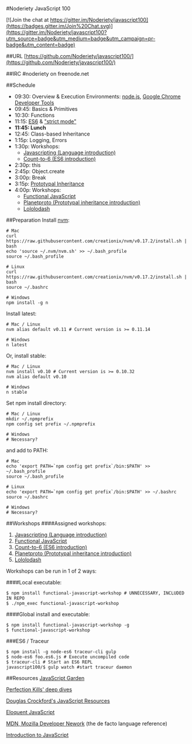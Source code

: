 #Noderiety JavaScript 100

[![Join the chat at https://gitter.im/Noderiety/javascript100](https://badges.gitter.im/Join%20Chat.svg)](https://gitter.im/Noderiety/javascript100?utm_source=badge&utm_medium=badge&utm_campaign=pr-badge&utm_content=badge)

##URL
[https://github.com/Noderiety/javascript100/](https://github.com/Noderiety/javascript100/)

##IRC
\#noderiety on freenode.net

##Schedule

<!--- Full Day
* 5:30p: Overview & Execution Environments: [node.js](http://nodejs.org/), [Google Chrome Developer Tools](https://developers.google.com/chrome-developer-tools/)
* 5:45p: Basics & Primitives
* 6:15p: Functions
* 7:15p: this
* 7:30p: Object.create
* 8:00p: [Prototypal Inheritance](http://www.slideshare.net/Dmitry.Baranovskiy/demystifying-prototypes-6183470)
* 8:50p: Logging, Errors
* 9:00p: [ES6](https://github.com/google/traceur-compiler/wiki/LanguageFeatures) & ["strict mode"](https://developer.mozilla.org/en-US/docs/Web/JavaScript/Reference/Functions_and_function_scope/Strict_mode)
* 09:30: Workshops:
  * [Javascripting (Language introduction)](https://github.com/sethvincent/javascripting)
  * [Functional JavaScript](https://github.com/timoxley/functional-javascript-workshop)
  * [Count-to-6 (ES6 introduction)](https://github.com/domenic/count-to-6)
  * [Planetproto (Prototypal inheritance introduction)](https://github.com/sporto/planetproto)
  * [Lololodash](https://github.com/mdunisch/lololodash) 
-->

* 09:30: Overview & Execution Environments: [node.js](http://nodejs.org/), [Google Chrome Developer Tools](https://developers.google.com/chrome-developer-tools/)
* 09:45: Basics & Primitives
* 10:30: Functions
* 11:15: [ES6](https://github.com/google/traceur-compiler/wiki/LanguageFeatures) & ["strict mode"](https://developer.mozilla.org/en-US/docs/Web/JavaScript/Reference/Functions_and_function_scope/Strict_mode)
* **11:45: Lunch**
* 12:45: Class-based Inheritance
* 1:15p: Logging, Errors
* 1:30p: Workshops:
  * [Javascripting (Language introduction)](https://github.com/sethvincent/javascripting)
  * [Count-to-6 (ES6 introduction)](https://github.com/domenic/count-to-6)
* 2:30p: this
* 2:45p: Object.create
* 3:00p: Break
* 3:15p: [Prototypal Inheritance](http://www.slideshare.net/Dmitry.Baranovskiy/demystifying-prototypes-6183470)
* 4:00p: Workshops:
  * [Functional JavaScript](https://github.com/timoxley/functional-javascript-workshop)
  * [Planetproto (Prototypal inheritance introduction)](https://github.com/sporto/planetproto)
  * [Lololodash](https://github.com/mdunisch/lololodash) 


##Preparation
Install [nvm](https://github.com/creationix/nvm):

```
# Mac
curl https://raw.githubusercontent.com/creationix/nvm/v0.17.2/install.sh | bash
echo 'source ~/.nvm/nvm.sh' >> ~/.bash_profile
source ~/.bash_profile

# Linux
curl https://raw.githubusercontent.com/creationix/nvm/v0.17.2/install.sh | bash
source ~/.bashrc

# Windows
npm install -g n
```

Install latest:

```
# Mac / Linux
nvm alias default v0.11 # Current version is >= 0.11.14

# Windows
n latest
```

Or, install stable:

```
# Mac / Linux
nvm install v0.10 # Current version is >= 0.10.32
nvm alias default v0.10

# Windows
n stable
```

Set npm install directory:

```
# Mac / Linux
mkdir ~/.npmprefix
npm config set prefix ~/.npmprefix

# Windows
# Necessary?
```

and add to PATH:

```
# Mac
echo 'export PATH=`npm config get prefix`/bin:$PATH' >> ~/.bash_profile
source ~/.bash_profile

# Linux
echo 'export PATH=`npm config get prefix`/bin:$PATH' >> ~/.bashrc
source ~/.bashrc

# Windows
# Necessary?
```

##Workshops
####Assigned workshops:
1. [Javascripting (Language introduction)](https://github.com/sethvincent/javascripting)
1. [Functional JavaScript](https://github.com/timoxley/functional-javascript-workshop)
1. [Count-to-6 (ES6 introduction)](https://github.com/domenic/count-to-6)
1. [Planetproto (Prototypal inheritance introduction)](https://github.com/sporto/planetproto)
1. [Lololodash](https://github.com/mdunisch/lololodash)

Workshops can be run in 1 of 2 ways:

####Local executable:
```
$ npm install functional-javascript-workshop # UNNECESSARY, INCLUDED IN REPO
$ ./npm_exec functional-javascript-workshop
```
####Global install and executable:
```
$ npm install functional-javascript-workshop -g
$ functional-javascript-workshop
```

###ES6 / Traceur
```
$ npm install -g node-es6 traceur-cli gulp
$ node-es6 foo.es6.js # Execute uncompiled code
$ traceur-cli # Start an ES6 REPL
javascript100/$ gulp watch #start traceur daemon
```




##Resources
[JavaScript Garden](http://bonsaiden.github.io/JavaScript-Garden/)

[Perfection Kills' deep dives](http://perfectionkills.com/)

[Douglas Crockford's JavaScript Resources](http://javascript.crockford.com/)

[Eloquent JavaScript](http://eloquentjavascript.net/contents.html)

[MDN, Mozilla Developer Nework](https://developer.mozilla.org/en-US/docs/Web/JavaScript) (the de facto language reference)

[Introduction to JavaScript](http://adamonio.us/wexcode/66/introduction-to-javascript/)
